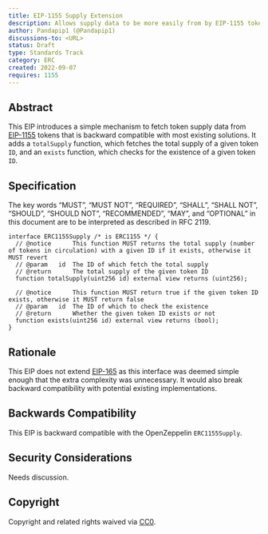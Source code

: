 ```yaml
---
title: EIP-1155 Supply Extension
description: Allows supply data to be more easily from by EIP-1155 tokens
author: Pandapip1 (@Pandapip1)
discussions-to: <URL>
status: Draft
type: Standards Track
category: ERC
created: 2022-09-07
requires: 1155
---
```


## Abstract

This EIP introduces a simple mechanism to fetch token supply data from [EIP-1155](./eip-1155.md) tokens that is backward compatible with most existing solutions. It adds a `totalSupply` function, which fetches the total supply of a given token `ID`, and an `exists` function, which checks for the existence of a given token `ID`.

## Specification

The key words “MUST”, “MUST NOT”, “REQUIRED”, “SHALL”, “SHALL NOT”, “SHOULD”, “SHOULD NOT”, “RECOMMENDED”, “MAY”, and “OPTIONAL” in this document are to be interpreted as described in RFC 2119.

```solidity
interface ERC1155Supply /* is ERC1155 */ {
  // @notice      This function MUST returns the total supply (number of tokens in circulation) with a given ID if it exists, otherwise it MUST revert
  // @param   id  The ID of which fetch the total supply
  // @return      The total supply of the given token ID
  function totalSupply(uint256 id) external view returns (uint256);

  // @notice      This function MUST return true if the given token ID exists, otherwise it MUST return false
  // @param   id  The ID of which to check the existence
  // @return      Whether the given token ID exists or not
  function exists(uint256 id) external view returns (bool);
}
```

## Rationale

This EIP does not extend [EIP-165](./eip-165.md) as this interface was deemed simple enough that the extra complexity was unnecessary. It would also break backward compatibility with potential existing implementations.

## Backwards Compatibility

This EIP is backward compatible with the OpenZeppelin `ERC1155Supply`.

## Security Considerations

Needs discussion.

## Copyright

Copyright and related rights waived via [CC0](../LICENSE.md).
